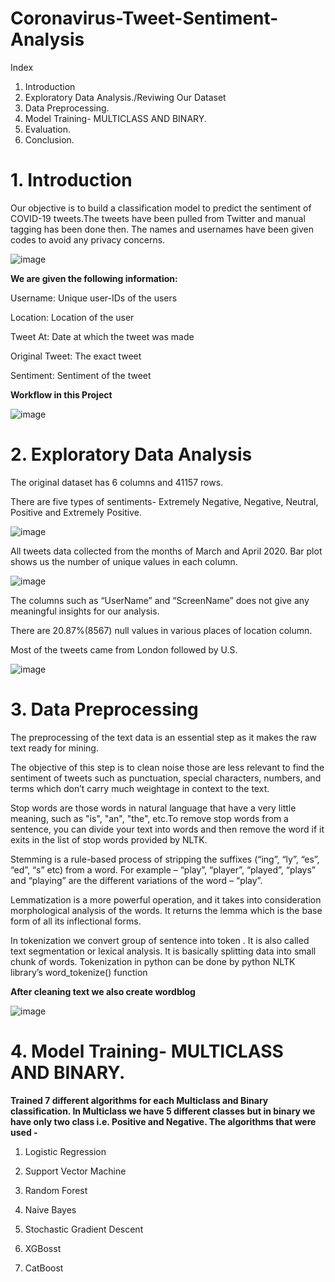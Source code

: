 # Coronavirus-Tweet-Sentiment-Analysis

Index
1. Introduction
2. Exploratory Data Analysis./Reviwing Our Dataset
3. Data Preprocessing.
4. Model Training- MULTICLASS AND BINARY.
5. Evaluation.
6. Conclusion.


# 1. Introduction

Our objective is to build a classification model to predict the sentiment of COVID-19 tweets.The tweets have been pulled from Twitter and manual tagging has been done then. The names and usernames have been given codes to avoid any privacy concerns.

![image](https://github.com/ashishdhawas/Coronavirus-Tweet-Sentiment-Analysis/assets/86394831/6f548e37-60e4-4df1-949d-ea3068c67718)

**We are given the following information:**

Username: Unique user-IDs of the users

Location: Location of the user

Tweet At: Date at which the tweet was made

Original Tweet: The exact tweet

Sentiment: Sentiment of the tweet

**Workflow in this Project**

![image](https://github.com/ashishdhawas/Coronavirus-Tweet-Sentiment-Analysis/assets/86394831/2b38f641-cf91-49d5-bca8-fa03682c70db)


# 2. Exploratory Data Analysis
   
The original dataset has 6 columns and 41157 rows.

There are five types of sentiments- Extremely Negative, Negative, Neutral, Positive and Extremely Positive.

![image](https://github.com/ashishdhawas/Coronavirus-Tweet-Sentiment-Analysis/assets/86394831/322ec000-e931-4a59-965b-2136d889886f)

All tweets data collected from the months of March and April 2020. Bar plot shows us the number of unique values in each column.

![image](https://github.com/ashishdhawas/Coronavirus-Tweet-Sentiment-Analysis/assets/86394831/6e867b81-d163-4dd2-a155-b087f10f23b9)

The columns such as “UserName” and “ScreenName” does not give any meaningful insights for our analysis.

There are 20.87%(8567) null values in various places of location column.

Most of the tweets came from London followed by U.S.

![image](https://github.com/ashishdhawas/Coronavirus-Tweet-Sentiment-Analysis/assets/86394831/0ddda1d1-67b5-4201-87dd-4b757b5a493a)

# 3. Data Preprocessing

The preprocessing of the text data is an essential step as it makes the raw text ready for mining.

The objective of this step is to clean noise those are less relevant to find the sentiment of tweets such as punctuation, special characters, numbers, and terms which don’t carry much weightage in context to the text.

Stop words are those words in natural language that have a very little meaning, such as "is", "an", "the", etc.To remove stop words from a sentence, you can divide your text into words and then remove the word if it exits in the list of stop words provided by NLTK.

Stemming is a rule-based process of stripping the suffixes (“ing”, “ly”, “es”, “ed”, “s” etc) from a word. For example – “play”, “player”, “played”, “plays” and “playing” are the different variations of the word – “play”.

Lemmatization is a more powerful operation, and it takes into consideration morphological analysis of the words. It returns the lemma which is the base form of all its inflectional forms.

In tokenization we convert group of sentence into token . It is also called text segmentation or lexical analysis. It is basically splitting data into small chunk of words. Tokenization in python can be done by python NLTK library’s word_tokenize() function

**After cleaning text we also create wordblog**

![image](https://github.com/ashishdhawas/Coronavirus-Tweet-Sentiment-Analysis/assets/86394831/76608649-fa2e-4649-843b-83dc0b592ca2)

# 4. Model Training- MULTICLASS AND BINARY.

**Trained 7 different algorithms for each Multiclass and Binary classification. In Multiclass we have 5 different classes but in binary we have only two class i.e. Positive and Negative. The algorithms that were used -**

1. Logistic Regression

2. Support Vector Machine

3. Random Forest

4. Naive Bayes

5. Stochastic Gradient Descent

6. XGBosst

7. CatBoost






